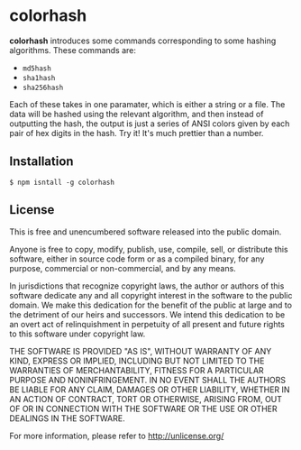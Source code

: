 colorhash
=========

**colorhash** introduces some commands corresponding to some hashing algorithms. These commands are:

* <code>md5hash</code>
* <code>sha1hash</code>
* <code>sha256hash</code>

Each of these takes in one paramater, which is either a string or a file. The data will be hashed using the relevant algorithm, and then instead of outputting the hash, the output is just a series of ANSI colors given by each pair of hex digits in the hash. Try it! It's much prettier than a number.

Installation
------------

    $ npm isntall -g colorhash

License
-------

This is free and unencumbered software released into the public domain.

Anyone is free to copy, modify, publish, use, compile, sell, or
distribute this software, either in source code form or as a compiled
binary, for any purpose, commercial or non-commercial, and by any
means.

In jurisdictions that recognize copyright laws, the author or authors
of this software dedicate any and all copyright interest in the
software to the public domain. We make this dedication for the benefit
of the public at large and to the detriment of our heirs and
successors. We intend this dedication to be an overt act of
relinquishment in perpetuity of all present and future rights to this
software under copyright law.

THE SOFTWARE IS PROVIDED "AS IS", WITHOUT WARRANTY OF ANY KIND,
EXPRESS OR IMPLIED, INCLUDING BUT NOT LIMITED TO THE WARRANTIES OF
MERCHANTABILITY, FITNESS FOR A PARTICULAR PURPOSE AND NONINFRINGEMENT.
IN NO EVENT SHALL THE AUTHORS BE LIABLE FOR ANY CLAIM, DAMAGES OR
OTHER LIABILITY, WHETHER IN AN ACTION OF CONTRACT, TORT OR OTHERWISE,
ARISING FROM, OUT OF OR IN CONNECTION WITH THE SOFTWARE OR THE USE OR
OTHER DEALINGS IN THE SOFTWARE.

For more information, please refer to <http://unlicense.org/>

